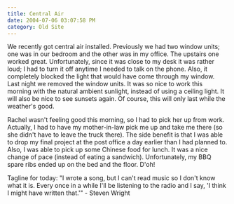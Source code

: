 ```yaml
---
title: Central Air
date: 2004-07-06 03:07:58 PM
category: Old Site
---
```


We recently got central air installed. Previously we had two window units; one was in our bedroom and the other was in my office. The upstairs one worked great. Unfortunately, since it was close to my desk it was rather loud; I had to turn it off anytime I needed to talk on the phone. Also, it completely blocked the light that would have come through my window. Last night we removed the window units. It was so nice to work this morning with the natural ambient sunlight, instead of using a ceiling light. It will also be nice to see sunsets again. Of course, this will only last while the weather's good.

Rachel wasn't feeling good this morning, so I had to pick her up from work. Actually, I had to have my mother-in-law pick me up and take me there (so she didn't have to leave the truck there). The side benefit is that I was able to drop my final project at the post office a day earlier than I had planned to. Also, I was able to pick up some Chinese food for lunch. It was a nice change of pace (instead of eating a sandwich). Unfortunately, my BBQ spare ribs ended up on the bed and the floor. D'oh!

Tagline for today: "I wrote a song, but I can't read music so I don't know what it is. Every once in a while I'll be listening to the radio and I say, 'I think I might have written that.'" - Steven Wright
